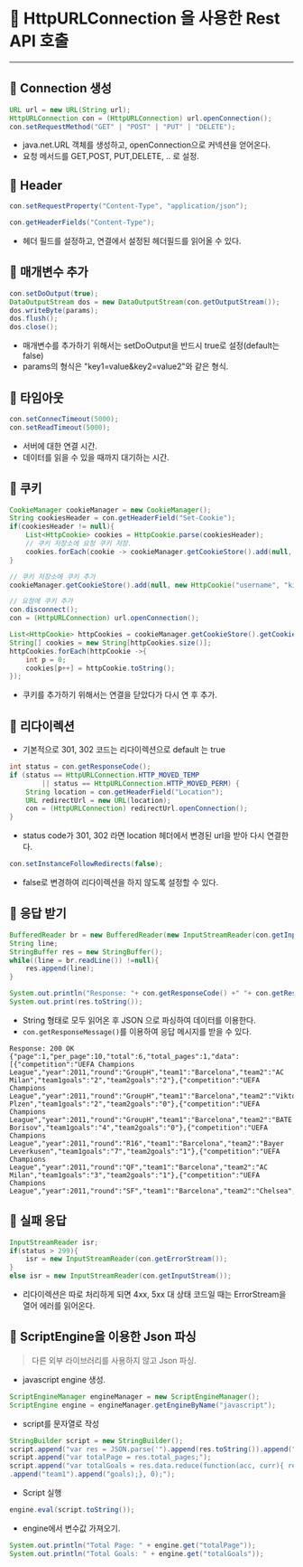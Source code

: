 # 📌 HttpURLConnection 을 사용한 Rest API 호출
***

##  🧐 Connection 생성
```java
URL url = new URL(String url);
HttpURLConnection con = (HttpURLConnection) url.openConnection();
con.setRequestMethod("GET" | "POST" | "PUT" | "DELETE");
```
- java.net.URL 객체를 생성하고, openConnection으로 커넥션을 얻어온다.
- 요청 메서드를 GET,POST, PUT,DELETE, .. 로 설정.

## 🧐 Header
```java
con.setRequestProperty("Content-Type", "application/json");

con.getHeaderFields("Content-Type");
```
- 헤더 필드를 설정하고, 연결에서 설정된 헤더필드를 읽어올 수 있다.

## 🧐 매개변수 추가
```java
con.setDoOutput(true);
DataOutputStream dos = new DataOutputStream(con.getOutputStream());
dos.writeByte(params);
dos.flush();
dos.close();
```
- 매개변수를 추가하기 위해서는 setDoOutput을 반드시 true로 설정(default는 false)
- params의 형식은 "key1=value&key2=value2"와 같은 형식. 

## 🧐 타임아웃
```java
con.setConnecTimeout(5000);
con.setReadTimeout(5000);
```
- 서버에 대한 연결 시간.
- 데이터를 읽을 수 있을 때까지 대기하는 시간.

## 🧐 쿠키
```java
CookieManager cookieManager = new CookieManager();
String cookiesHeader = con.getHeaderField("Set-Cookie");
if(cookiesHeader != null){
    List<HttpCookie> cookies = HttpCookie.parse(cookiesHeader);
    // 쿠키 저장소에 요청 쿠키 저장.
    cookies.forEach(cookie -> cookieManager.getCookieStore().add(null, cookie));
}

// 쿠키 저장소에 쿠키 추가
cookieManager.getCookieStore().add(null, new HttpCookie("username", "kim"));

// 요청에 쿠키 추가
con.disconnect();
con = (HttpURLConnection) url.openConnection();

List<HttpCookie> httpCookies = cookieManager.getCookieStore().getCookies();
String[] cookies = new String[httpCookies.size()];
httpCookies.forEach(httpCookie ->{
    int p = 0;
    cookies[p++] = httpCookie.toString();
});
```
- 쿠키를 추가하기 위해서는 연결을 닫았다가 다시 연 후 추가.

## 🧐 리다이렉션
- 기본적으로 301, 302 코드는 리다이렉션으로 default 는 true
```java
int status = con.getResponseCode();
if (status == HttpURLConnection.HTTP_MOVED_TEMP
        || status == HttpURLConnection.HTTP_MOVED_PERM) {
    String location = con.getHeaderField("Location");
    URL redirectUrl = new URL(location);
    con = (HttpURLConnection) redirectUrl.openConnection();
}
```
- status code가 301, 302 라면 location 헤더에서 변경된 url을 받아 다시 연결한다.

```java
con.setInstanceFollowRedirects(false);
```
- false로 변경하여 리다이렉션을 하지 않도록 설정할 수 있다.

## 🧐 응답 받기
```java
BufferedReader br = new BufferedReader(new InputStreamReader(con.getInputStream()));
String line;
StringBuffer res = new StringBuffer();
while((line = br.readLine()) !=null){
    res.append(line);
}

System.out.println("Response: "+ con.getResponseCode() +" "+ con.getResponseMessage());
System.out.print(res.toString());
```
- String 형태로 모두 읽어온 후 JSON 으로 파싱하여 데이터를 이용한다.
- ```con.getResponseMessage()```를 이용하여 응답 메시지를 받을 수 있다.
```
Response: 200 OK
{"page":1,"per_page":10,"total":6,"total_pages":1,"data":[{"competition":"UEFA Champions League","year":2011,"round":"GroupH","team1":"Barcelona","team2":"AC Milan","team1goals":"2","team2goals":"2"},{"competition":"UEFA Champions League","year":2011,"round":"GroupH","team1":"Barcelona","team2":"Viktoria Plzen","team1goals":"2","team2goals":"0"},{"competition":"UEFA Champions League","year":2011,"round":"GroupH","team1":"Barcelona","team2":"BATE Borisov","team1goals":"4","team2goals":"0"},{"competition":"UEFA Champions League","year":2011,"round":"R16","team1":"Barcelona","team2":"Bayer Leverkusen","team1goals":"7","team2goals":"1"},{"competition":"UEFA Champions League","year":2011,"round":"QF","team1":"Barcelona","team2":"AC Milan","team1goals":"3","team2goals":"1"},{"competition":"UEFA Champions League","year":2011,"round":"SF","team1":"Barcelona","team2":"Chelsea","team1goals":"2","team2goals":"2"}]}
```


## 🧐 실패 응답
```java
InputStreamReader isr;
if(status > 299){
    isr = new InputStreamReader(con.getErrorStream());
}
else isr = new InputStreamReader(con.getInputStream());
```
- 리다이렉션은 따로 처리하게 되면 4xx, 5xx 대 상태 코드일 때는 ErrorStream을 열어 에러를 읽어온다.


## 🧐 ScriptEngine을 이용한 Json 파싱
> 다른 외부 라이브러리를 사용하지 않고 Json 파싱.
- javascript engine 생성.
```java
ScriptEngineManager engineManager = new ScriptEngineManager();
ScriptEngine engine = engineManager.getEngineByName("javascript");
```

- script를 문자열로 작성
```java
StringBuilder script = new StringBuilder();
script.append("var res = JSON.parse('").append(res.toString()).append("');");
script.append("var totalPage = res.total_pages;");
script.append("var totalGoals = res.data.reduce(function(acc, curr){ return acc + parseInt(curr.")
.append("team1").append("goals);}, 0);");
```
- Script 실행
```java
engine.eval(script.toString());
```

- engine에서 변수값 가져오기.
```java
System.out.println("Total Page: " + engine.get("totalPage"));
System.out.println("Total Goals: " + engine.get("totalGoals"));
```
